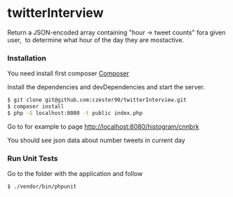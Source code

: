 # twitterInterview

Return​ a ​JSON-encoded​ ​array​ containing​ ​"hour​ ​->​ ​tweet​ ​counts" for​ a given​ ​user,
​ ​to​ ​determine​ what​ ​hour​ of​ ​the​ ​day​ ​they​ ​are​ ​most​ ​active.

### Installation

You need install first composer [Composer](https://getcomposer.org/download/)

Install the dependencies and devDependencies and start the server.

```sh
$ git clone git@github.com:czester90/twitterInterview.git
$ composer install
$ php -S localhost:8080 -t public index.php
```

Go to for example to page [http://localhost:8080/histogram/cnnbrk](http://localhost:8080/histogram/cnnbrk)

You should see json data about number tweets in current day 

### Run Unit Tests

Go to the folder with the application and follow

```sh
$ ./vendor/bin/phpunit
```